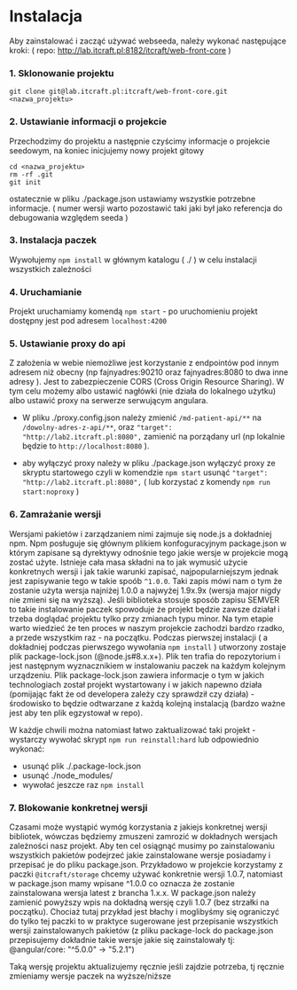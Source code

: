 # Instalacja

Aby zainstalować i zacząć używać webseeda, należy wykonać następujące kroki:
( repo: http://lab.itcraft.pl:8182/itcraft/web-front-core ) 


### 1. Sklonowanie projektu
```$ 
git clone git@lab.itcraft.pl:itcraft/web-front-core.git <nazwa_projektu>
```


### 2. Ustawianie informacji o projekcie
Przechodzimy do projektu a następnie czyścimy informacje o projekcie seedowym, na koniec inicjujemy nowy projekt gitowy
```
cd <nazwa_projektu>
rm -rf .git
git init
```

ostatecznie w pliku ./package.json ustawiamy wszystkie potrzebne informacje. ( numer wersji warto pozostawić taki jaki był jako referencja do debugowania względem seeda ) 


### 3. Instalacja paczek
Wywołujemy `npm install` w głównym katalogu ( ./ ) w celu instalacji wszystkich zależności


### 4. Uruchamianie 
Projekt uruchamiamy komendą `npm start` - po uruchomieniu projekt dostępny jest pod adresem `localhost:4200`


### 5. Ustawianie proxy do api
Z założenia w webie niemożliwe jest korzystanie z endpointów pod innym adresem niż obecny (np fajnyadres:90210 oraz fajnyadres:8080 to dwa inne adresy ). Jest to zabezpieczenie CORS (Cross Origin Resource Sharing). W tym celu możemy albo ustawić nagłówki (nie działa do lokalnego użytku) albo ustawić proxy na serwerze serwującym angulara.

* W pliku ./proxy.config.json należy zmienić `/md-patient-api/**` na `/dowolny-adres-z-api/**`, oraz `"target": "http://lab2.itcraft.pl:8080",` zamienić na porządany url (np lokalnie będzie to `http://localhost:8080` ). 

* aby wyłączyć proxy należy w pliku ./package.json wyłączyć proxy ze skryptu startowego czyli w komendzie `npm start` usunąć `"target": "http://lab2.itcraft.pl:8080",` ( lub korzystać z komendy `npm run start:noproxy` )


### 6. Zamrażanie wersji
Wersjami pakietów i zarządzaniem nimi zajmuje się node.js a dokładniej npm. Npm posługuje się głównym plikiem konfoguracyjnym package.json w którym zapisane są dyrektywy odnośnie tego jakie wersje w projekcie mogą zostać użyte. Istnieje cała masa składni na to jak wymusić użycie konkretnych wersji i jak takie warunki zapisać, najpopularniejszym jednak jest zapisywanie tego w takie spoób `^1.0.0`. Taki zapis mówi nam o tym że zostanie użyta wersja najniżej 1.0.0 a najwyżej 1.9x.9x (wersja major nigdy nie zmieni się na wyższą). Jeśli biblioteka stosuje sposób zapisu SEMVER to takie instalowanie paczek spowoduje że projekt będzie zawsze działał i trzeba doglądać projektu tylko przy zmianach typu minor. Na tym etapie warto wiedzieć że ten proces w naszym projekcie zachodzi bardzo rzadko, a przede wszystkim raz - na początku. Podczas pierwszej instalacji ( a dokładniej podczas pierwszego wywołania `npm install` ) utworzony zostaje plik package-lock.json (@node.js#8.x.x+). Plik ten trafia do repozytorium i jest następnym wyznacznikiem w instalowaniu paczek na każdym kolejnym urządzeniu. Plik package-lock.json zawiera informacje o tym w jakich technologiach został projekt wystartowany i w jakich napewno działa (pomijając fakt że od developera zależy czy sprawdził czy działa) - środowisko to będzie odtwarzane z każdą kolejną instalacją (bardzo ważne jest aby ten plik egzystował w repo).

W każdje chwili można natomiast łatwo zaktualizować taki projekt - wystarczy wywołać skrypt `npm run reinstall:hard` lub odpowiednio wykonać:
* usunąć plik ./.package-lock.json
* usunąć ./node_modules/
* wywołać jeszcze raz `npm install`


### 7. Blokowanie konkretnej wersji
Czasami może wystąpić wymóg korzystania z jakiejs konkretnej wersji bibliotek, wówczas będziemy zmuszeni zamrozić w dokładnych wersjach zależności nasz projekt. Aby ten cel osiągnąć musimy po zainstalowaniu wszystkich pakietów podejrzeć jakie zainstalowane wersje posiadamy i przepisać je do pliku package.json. Przykładowo w projekcie korzystamy z paczki `@itcraft/storage` chcemy używać konkretnie wersji 1.0.7, natomiast w package.json mamy wpisane ^1.0.0 co oznacza że zostanie zainstalowana wersja latest z brancha 1.x.x. W package.json należy zamienić powyższy wpis na dokładną wersję czyli 1.0.7 (bez strzałki na początku). Chociaż tutaj przykład jest błachy i moglibyśmy się ograniczyć do tylko tej paczki to w praktyce sugerowane jest przepisanie wszystkich wersji zainstalowanych pakietów (z pliku package-lock do package.json przepisujemy dokładnie takie wersje jakie się zainstalowały tj: @angular/core: "^5.0.0" -> "5.2.1")

Taką wersję projektu aktualizujemy ręcznie jeśli zajdzie potrzeba, tj ręcznie zmieniamy wersje paczek na wyższe/niższe    
